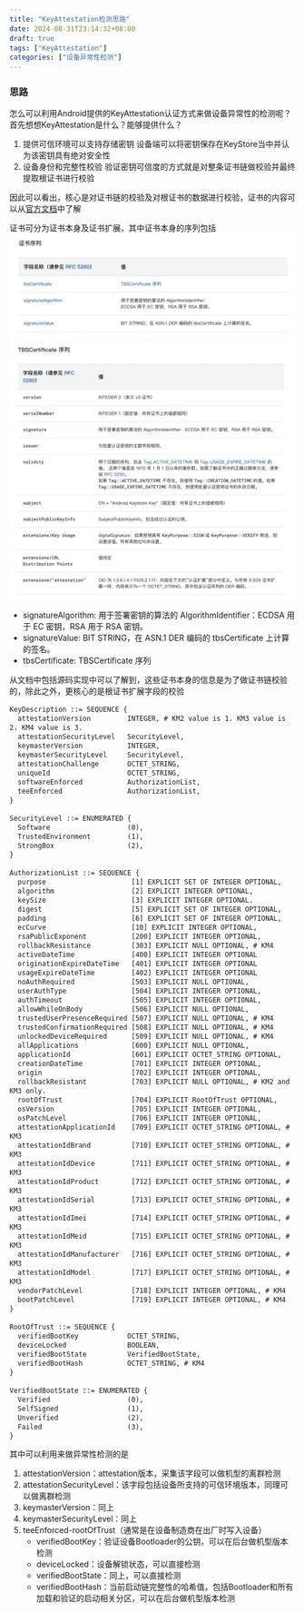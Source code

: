 ```yaml
---
title: "KeyAttestation检测思路"
date: 2024-08-31T23:14:32+08:00
draft: true
tags: ["KeyAttestation"]
categories: ["设备异常性检测"]
---
```


### 思路
怎么可以利用Android提供的KeyAttestation认证方式来做设备异常性的检测呢？首先想想KeyAttestation是什么？能够提供什么？
1. 提供可信环境可以支持存储密钥
设备端可以将密钥保存在KeyStore当中并认为该密钥具有绝对安全性
2. 设备身份和完整性校验
验证密钥可信度的方式就是对整条证书链做校验并最终提取根证书进行校验

因此可以看出，核心是对证书链的校验及对根证书的数据进行校验，证书的内容可以从[官方文档](https://source.android.com/docs/security/features/keystore/attestation?hl=zh-cn#construction)中了解

证书可分为证书本身及证书扩展，其中证书本身的序列包括
![](https://github.com/tcc0lin/picx-images-hosting/raw/master/WX20240831-232747@2x.4uavefedxy.webp)
![](https://github.com/tcc0lin/picx-images-hosting/raw/master/WX20240831-232803@2x.1lbrhrqw1x.webp)
- signatureAlgorithm: 用于签署密钥的算法的 AlgorithmIdentifier：ECDSA 用于 EC 密钥，RSA 用于 RSA 密钥。
- signatureValue: BIT STRING，在 ASN.1 DER 编码的 tbsCertificate 上计算的签名。
- tbsCertificate: TBSCertificate 序列

从文档中包括源码实现中可以了解到，这些证书本身的信息是为了做证书链校验的，除此之外，更核心的是根证书扩展字段的校验
```
KeyDescription ::= SEQUENCE {
  attestationVersion         INTEGER, # KM2 value is 1. KM3 value is 2. KM4 value is 3.
  attestationSecurityLevel   SecurityLevel,
  keymasterVersion           INTEGER,
  keymasterSecurityLevel     SecurityLevel,
  attestationChallenge       OCTET_STRING,
  uniqueId                   OCTET_STRING,
  softwareEnforced           AuthorizationList,
  teeEnforced                AuthorizationList,
}

SecurityLevel ::= ENUMERATED {
  Software                   (0),
  TrustedEnvironment         (1),
  StrongBox                  (2),
}

AuthorizationList ::= SEQUENCE {
  purpose                     [1] EXPLICIT SET OF INTEGER OPTIONAL,
  algorithm                   [2] EXPLICIT INTEGER OPTIONAL,
  keySize                     [3] EXPLICIT INTEGER OPTIONAL.
  digest                      [5] EXPLICIT SET OF INTEGER OPTIONAL,
  padding                     [6] EXPLICIT SET OF INTEGER OPTIONAL,
  ecCurve                     [10] EXPLICIT INTEGER OPTIONAL,
  rsaPublicExponent           [200] EXPLICIT INTEGER OPTIONAL,
  rollbackResistance          [303] EXPLICIT NULL OPTIONAL, # KM4
  activeDateTime              [400] EXPLICIT INTEGER OPTIONAL
  originationExpireDateTime   [401] EXPLICIT INTEGER OPTIONAL
  usageExpireDateTime         [402] EXPLICIT INTEGER OPTIONAL
  noAuthRequired              [503] EXPLICIT NULL OPTIONAL,
  userAuthType                [504] EXPLICIT INTEGER OPTIONAL,
  authTimeout                 [505] EXPLICIT INTEGER OPTIONAL,
  allowWhileOnBody            [506] EXPLICIT NULL OPTIONAL,
  trustedUserPresenceRequired [507] EXPLICIT NULL OPTIONAL, # KM4
  trustedConfirmationRequired [508] EXPLICIT NULL OPTIONAL, # KM4
  unlockedDeviceRequired      [509] EXPLICIT NULL OPTIONAL, # KM4
  allApplications             [600] EXPLICIT NULL OPTIONAL,
  applicationId               [601] EXPLICIT OCTET_STRING OPTIONAL,
  creationDateTime            [701] EXPLICIT INTEGER OPTIONAL,
  origin                      [702] EXPLICIT INTEGER OPTIONAL,
  rollbackResistant           [703] EXPLICIT NULL OPTIONAL, # KM2 and KM3 only.
  rootOfTrust                 [704] EXPLICIT RootOfTrust OPTIONAL,
  osVersion                   [705] EXPLICIT INTEGER OPTIONAL,
  osPatchLevel                [706] EXPLICIT INTEGER OPTIONAL,
  attestationApplicationId    [709] EXPLICIT OCTET_STRING OPTIONAL, # KM3
  attestationIdBrand          [710] EXPLICIT OCTET_STRING OPTIONAL, # KM3
  attestationIdDevice         [711] EXPLICIT OCTET_STRING OPTIONAL, # KM3
  attestationIdProduct        [712] EXPLICIT OCTET_STRING OPTIONAL, # KM3
  attestationIdSerial         [713] EXPLICIT OCTET_STRING OPTIONAL, # KM3
  attestationIdImei           [714] EXPLICIT OCTET_STRING OPTIONAL, # KM3
  attestationIdMeid           [715] EXPLICIT OCTET_STRING OPTIONAL, # KM3
  attestationIdManufacturer   [716] EXPLICIT OCTET_STRING OPTIONAL, # KM3
  attestationIdModel          [717] EXPLICIT OCTET_STRING OPTIONAL, # KM3
  vendorPatchLevel            [718] EXPLICIT INTEGER OPTIONAL, # KM4
  bootPatchLevel              [719] EXPLICIT INTEGER OPTIONAL, # KM4
}

RootOfTrust ::= SEQUENCE {
  verifiedBootKey            OCTET_STRING,
  deviceLocked               BOOLEAN,
  verifiedBootState          VerifiedBootState,
  verifiedBootHash           OCTET_STRING, # KM4
}

VerifiedBootState ::= ENUMERATED {
  Verified                   (0),
  SelfSigned                 (1),
  Unverified                 (2),
  Failed                     (3),
}
```
其中可以利用来做异常性检测的是
1. attestationVersion：attestation版本，采集该字段可以做机型的离群检测
2. attestationSecurityLevel：该字段包括设备所支持的可信环境版本，同理可以做离群检测
3. keymasterVersion：同上
4. keymasterSecurityLevel：同上
5. teeEnforced-rootOfTrust（通常是在设备制造商在出厂时写入设备）
    - verifiedBootKey：验证设备Bootloader的公钥，可以在后台做机型版本检测
    - deviceLocked：设备解锁状态，可以直接检测
    - verifiedBootState：同上，可以直接检测
    - verifiedBootHash：当前启动链完整性的哈希值，包括Bootloader和所有加载和验证的启动相关分区，可以在后台做机型版本检测
